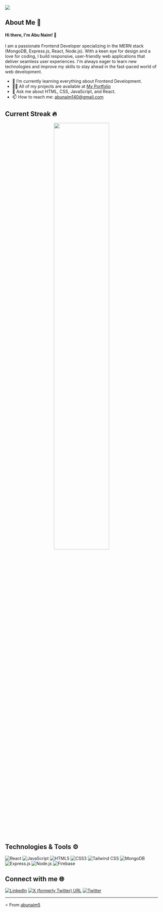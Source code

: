 <a href="https://www.linkedin.com/in/abunaimio">
<img src="https://github.com/abunaim5/abunaim5/blob/main/images/cover.svg" />
</a>

## About Me 🚀
#### Hi there, I'm Abu Naim! 👋
I am a passionate Frontend Developer specializing in the MERN stack (MongoDB, Express.js, React, Node.js). With a keen eye for design and a love for coding, I build responsive, user-friendly web applications that deliver seamless user experiences. I'm always eager to learn new technologies and improve my skills to stay ahead in the fast-paced world of web development.

- 🌱 I’m currently learning everything about Frontend Development.
- 👨‍💻 All of my projects are available at [My Portfolio](https://hello-abu-naim.web.app)
- 💬 Ask me about HTML, CSS, JavaScript, and React.
- 📫 How to reach me: [abunaim140@gmail.com](mailto:abunaim140@gmail.com)

## Current Streak 🔥
<p align="center">
  <img width="60%" src="https://github-readme-streak-stats.herokuapp.com?user=abunaim5&theme=dark&hide_border=true&background=011E2D&ring=FFB703&fire=FF6723&currStreakNum=219EBC&currStreakLabel=FF6723&sideNums=219EBC&sideLabels=219EBC&dates=EEEEEE" />
</p>


## Technologies & Tools ⚙️
![React](https://img.shields.io/badge/-React-61DAFB?logo=react&logoColor=ffffff)
![JavaScript](https://img.shields.io/badge/-JavaScript-F7DF1E?logo=javascript&logoColor=000000)
![HTML5](https://img.shields.io/badge/-HTML5-E34F26?logo=html5&logoColor=ffffff)
![CSS3](https://img.shields.io/badge/-CSS3-1572B6?logo=css3)
![Tailwind CSS](https://img.shields.io/badge/-Tailwind%20CSS-38B2AC?logo=tailwind-css&logoColor=ffffff)
![MongoDB](https://img.shields.io/badge/-MongoDB-47A248?logo=mongodb&logoColor=ffffff)
![Express.js](https://img.shields.io/badge/-Express.js-000000?logo=express&logoColor=ffffff)
![Node.js](https://img.shields.io/badge/-Node.js-339933?logo=node.js&logoColor=ffffff)
![Firebase](https://img.shields.io/badge/-Firebase-FFCA28?logo=firebase&logoColor=000000)

## Connect with me 🌐
[![LinkedIn](https://img.shields.io/badge/-LinkedIn-0A66C2?logo=linkedin&logoColor=ffffff)](https://linkedin.com/in/abunaimio)
[![X (formerly Twitter) URL](https://img.shields.io/twitter/url?url=https%3A%2F%2Fx.com)](https://x.com/abunaimio)
[![Twitter](https://img.shields.io/badge/-Twitter-1DA1F2?logo=twitter&logoColor=ffffff)](https://x.com/abunaimio)

---

⭐️ From [abunaim5](https://github.com/abunaim5)
